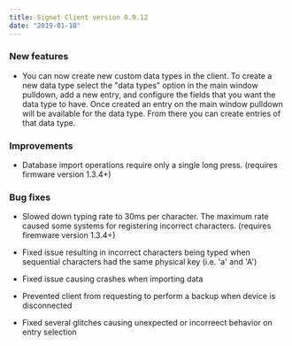 ```yaml
---
title: Signet Client version 0.9.12
date: "2019-01-10"
---
```


### New features

- You can now create new custom data types in the client. To create a new data type select the "data types" option in the main window pulldown, add a new entry, and configure the fields that you want the data type to have. Once created an entry on the main window pulldown will be available for the data type. From there you can create entries of that data type. 

### Improvements

- Database import operations require only a single long press. (requires firmware version 1.3.4+)

### Bug fixes

- Slowed down typing rate to 30ms per character. The maximum rate caused some systems for registering incorrect characters. (requires firemware version 1.3.4+)

- Fixed issue resulting in incorrect characters being typed when sequential characters had the same physical key (i.e. 'a' and 'A')

- Fixed issue causing crashes when importing data

- Prevented client from requesting to perform a backup when device is disconnected

- Fixed several glitches causing unexpected or incorreect behavior on entry selection
